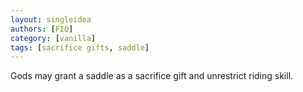 ```yaml
---
layout: singleidea
authors: [FIQ]
category: [vanilla]
tags: [sacrifice gifts, saddle]
---
```

Gods may grant a saddle as a sacrifice gift and unrestrict riding skill.
